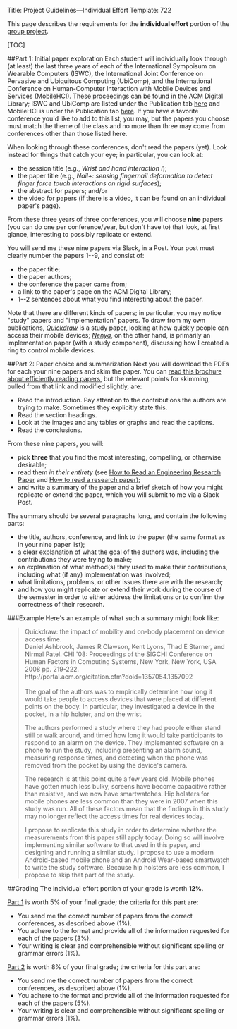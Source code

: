 Title: Project Guidelines&mdash;Individual Effort
Template: 722

This page describes the requirements for the **individual effort**
portion of the [group project](project_guidelines.html).

[TOC]

##Part 1: Initial paper exploration
Each student will individually look through (at least) the last three
years of each of the International Sympoisum on Wearable Computers
(ISWC), the International Joint Conference on Pervasive and Ubiquitous
Computing (UbiComp), and the International Conference on
Human-Computer Interaction with Mobile Devices and Services
(MobileHCI). These proceedings can be found in the ACM Digital
Library; ISWC and UbiComp are listed under the Publication tab
[here](http://dl.acm.org/event.cfm?id=RE336) and MobileHCI is under
the Publication tab [here](http://dl.acm.org/event.cfm?id=RE395). If
you have a favorite conference you'd like to add to this list, you
may, but the papers you choose must match the theme of the class and
no more than three may come from conferences other than those listed
here.

When looking through these conferences, don't read the papers (yet).
Look instead for things that catch your eye; in particular, you can
look at:

- the session title (e.g., _Wrist and hand interaction I_);
- the paper title (e.g., _Nail+: sensing fingernail deformation to
	detect finger force touch interactions on rigid surfaces_);
- the abstract for papers; and/or
- the video for papers (if there is a video, it can be found on an
	individual paper's page).

From these three years of three conferences, you will choose **nine**
papers (you can do one per conference/year, but don't have to) that
look, at first glance, interesting to possibly replicate or extend.

You will send me these nine papers via Slack, in a Post. Your post
must clearly number the papers 1--9, and consist of:

- the paper title;
- the paper authors;
- the conference the paper came from;
- a link to the paper's page on the ACM Digital Library;
- 1--2 sentences about what you find interesting about the paper.

Note that there are different kinds of papers; in particular, you may
notice "study" papers and "implementation" papers. To draw from my own
publications, _[Quickdraw](http://dl.acm.org/citation.cfm?id=1357092)_
is a study paper, looking at how quickly people can access their
mobile devices; _[Nenya](http://dl.acm.org/citation.cfm?id=1979238)_,
on the other hand, is primarily an implementation paper (with a study
component), discussing how I created a ring to control mobile devices.

##Part 2: Paper choice and summarization
Next you will download the PDFs for each your nine papers and skim the
paper. You can [read this brochure about efficiently reading
papers](http://www.cs.columbia.edu/~hgs/netbib/efficientReading.pdf),
but the relevant points for skimming, pulled from that link and
modified slightly, are:

- Read the introduction. Pay attention to the contributions the
	authors are trying to make. Sometimes they explicitly state this.
- Read the section headings.
- Look at the images and any tables or graphs and read the captions.
- Read the conclusions.

From these nine papers, you will:

- pick **three** that you find the most interesting, compelling, or
	otherwise desirable;
- read them _in their entirety_ (see [How to Read an Engineering
	Research Paper](https://cseweb.ucsd.edu/~wgg/CSE210/howtoread.html)
	and [How to read a research
	paper](http://www.eecs.harvard.edu/~michaelm/postscripts/ReadPaper.pdf));
- and write a summary of the paper and a brief sketch of how you might
	replicate or extend the paper, which you will submit to me via a
	Slack Post.

The summary should be several paragraphs long, and contain the
following parts:

- the title, authors, conference, and link to the paper (the same
	format as in your nine paper list);
- a clear explanation of what the goal of the authors was, including
	the contributions they were trying to make;
- an explanation of what method(s) they used to make their
	contributions, including what (if any) implementation was involved;
- what limitations, problems, or other issues there are with the
	research;
- and how you might replicate or extend their work during the course
	of the semester in order to either address the limitations or to
	confirm the correctness of their research.

###Example
Here's an example of what such a summary might look like:

<blockquote markdown="1">
Quickdraw: the impact of mobility and on-body placement on device access time.<br>
Daniel Ashbrook, James R Clawson, Kent Lyons, Thad E Starner, and Nirmal Patel.
CHI '08: Proceedings of the SIGCHI Conference on Human Factors in Computing Systems, New York, New York, USA 2008 pp. 219-222.<br>
http://portal.acm.org/citation.cfm?doid=1357054.1357092<br>
<br>
The goal of the authors was to empirically determine how long it would
take people to access devices that were placed at different points on
the body. In particular, they investigated a device in the pocket, in
a hip holster, and on the wrist.

The authors performed a study where they had people either stand still
or walk around, and timed how long it would take participants to
respond to an alarm on the device. They implemented software on a
phone to run the study, including presenting an alarm sound, measuring
response times, and detecting when the phone was removed from the
pocket by using the device's camera.

The research is at this point quite a few years old. Mobile phones
have gotten much less bulky, screens have become capacitive rather than
resistive, and we now have smartwatches. Hip holsters for mobile
phones are less common than they were in 2007 when this study was run.
All of these factors mean that the findings in this study may no
longer reflect the access times for real devices today.

I propose to replicate this study in order to determine whether the
measurements from this paper still apply today. Doing so will involve
implementing similar software to that used in this paper, and
designing and running a similar study. I propose to use a modern
Android-based mobile phone and an Android Wear-based smartwatch to
write the study software. Because hip holsters are less common, I
propose to skip that part of the study.
</blockquote>

##Grading
The individual effort portion of your grade is worth **12%**.

[Part 1](#part-1-initial-paper-exploration) is worth 5% of
your final grade; the criteria for this part are:

- You send me the correct number of papers from the correct
	conferences, as described above (1%).
- You adhere to the format and provide all of the information
	requested for each of the papers (3%).
- Your writing is clear and comprehensible without significant
	spelling or grammar errors (1%).

[Part 2](#part-2-paper-choice-and-summarization) is worth 8% of your
final grade; the criteria for this part are:

- You send me the correct number of papers from the correct
	conferences, as described above (1%).
- You adhere to the format and provide all of the information
	requested for each of the papers (5%).
- Your writing is clear and comprehensible without significant
	spelling or grammar errors (1%).

